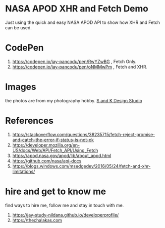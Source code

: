 # NASA APOD XHR and Fetch Demo

Just using the quick and easy NASA APOD API to show how XHR and Fetch can be used.

# CodePen

1. https://codepen.io/jay-pancodu/pen/RwYZwBG , Fetch Only.
1. https://codepen.io/jay-pancodu/pen/oNMMwPm , Fetch and XHR.

# Images

the photos are from my photography hobby. [S and K Design Studio](https://sandkdesignstudio.in/portfolio/)

# References

1. https://stackoverflow.com/questions/38235715/fetch-reject-promise-and-catch-the-error-if-status-is-not-ok
1. https://developer.mozilla.org/en-US/docs/Web/API/Fetch_API/Using_Fetch
1. https://apod.nasa.gov/apod/lib/about_apod.html
1. https://github.com/nasa/api-docs
1. https://blogs.windows.com/msedgedev/2016/05/24/fetch-and-xhr-limitations/

# hire and get to know me

find ways to hire me, follow me and stay in touch with me.

1. https://jay-study-nildana.github.io/developerprofile/
1. https://thechalakas.com
